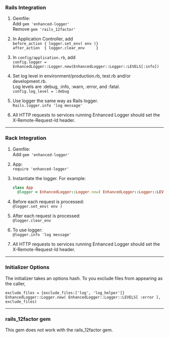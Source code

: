 ### Rails Integration

1. Gemfile:   
    Add `gem 'enhanced-logger'`  
    Remove `gem 'rails_12factor'`

2. In Application Controller, add  
     `before_action { logger.set_env( env )}`   
     `after_action  { logger.clear_env     }`  

3. In `config/application.rb`, add  
     `config.logger = EnhancedLogger::Logger.new(EnhancedLogger::Logger::LEVELS[:info])`

4. Set log level in environment/production.rb, test.rb and/or development.rb.  
   Log levels are :debug, :info, :warn, :error, and :fatal.  
     `config.log_level = :debug`  

4. Use logger the same way as Rails logger.  
     `Rails.logger.info 'log message'`  

5. All HTTP requests to services running Enhanced Logger should set the X-Remote-Request-Id header.

----
### Rack Integration

1. Gemfile:   
    Add `gem 'enhanced-logger'`  

2. App:  
    `require 'enhanced-logger'`

3. Instantiate the logger. For example:  
    ```ruby
    class App
      @logger = EnhancedLogger::Logger.new( EnhancedLogger::Logger::LEVELS[ :error ])
    ```

4. Before each request is processed:  
    `@logger.set_env( env )`

5. After each request is processed:  
    `@logger.clear_env`

6. To use logger:  
    `@logger.info 'log message'`

7. All HTTP requests to services running Enhanced Logger should set the X-Remote-Request-Id header.

----
### Initializer Options
The initializer takes an options hash. To you exclude files from appearing as the caller,

`exclude_files = {exclude_files:['log', 'log_helper']}`  
`EnhancedLogger::Logger.new( EnhancedLogger::Logger::LEVELS[ :error ], exclude_files)`

----
### rails_12factor gem

This gem does not work with the rails_12factor gem. 